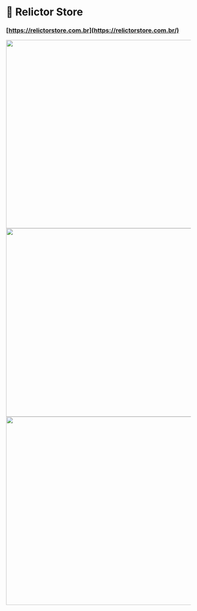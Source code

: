 # 🛒 Relictor Store
### [https://relictorstore.com.br](https://relictorstore.com.br/)
<img src="https://i.imgur.com/Kag0E9I.png" style="height: 512px;"/>
<img src="https://i.imgur.com/RGvQlPY.png" style="height: 512px;"/>
<img src="https://i.imgur.com/ktlomdR.png" style="height: 512px;"/>
